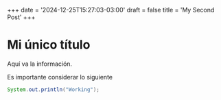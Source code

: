 +++
date = '2024-12-25T15:27:03-03:00'
draft = false
title = 'My Second Post'
+++

# Mi único título 
Aquí va la información. 

Es importante considerar lo siguiente 
````java
System.out.println("Working");
````
